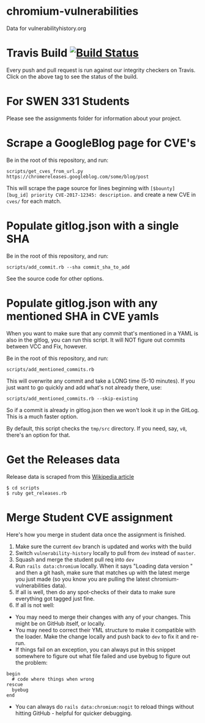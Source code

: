 # chromium-vulnerabilities
Data for vulnerabilityhistory.org

# Travis Build [![Build Status](https://travis-ci.org/andymeneely/chromium-vulnerabilities.svg?branch=master)](https://travis-ci.org/andymeneely/chromium-vulnerabilities)

Every push and pull request is run against our integrity checkers on Travis. Click on the above tag to see the status of the build.

# For SWEN 331 Students

Please see the assignments folder for information about your project.

# Scrape a GoogleBlog page for CVE's

Be in the root of this repository, and run:

```
scripts/get_cves_from_url.py https://chromereleases.googleblog.com/some/blog/post
```

This will scrape the page source for lines beginning with `[$bounty] [bug_id] priority CVE-2017-12345: description.` and create a new CVE in `cves/` for each match.

# Populate gitlog.json with a single SHA

Be in the root of this repository, and run:

```
scripts/add_commit.rb --sha commit_sha_to_add
```

See the source code for other options.

# Populate gitlog.json with any mentioned SHA in CVE yamls

When you want to make sure that any commit that's mentioned in a YAML is also in the gitlog, you can run this script. It will NOT figure out commits between VCC and Fix, however.

Be in the root of this repository, and run:

```
scripts/add_mentioned_commits.rb
```

This will overwrite any commit and take a LONG time (5-10 minutes). If you just want to go quickly and add what's not already there, use:

```
scripts/add_mentioned_commits.rb --skip-existing
```

So if a commit is already in gitlog.json then we won't look it up in the GitLog. This is a much faster option.

By default, this script checks the `tmp/src` directory. If you need, say, `v8`, there's an option for that.

# Get the Releases data

Release data is scraped from this [Wikipedia article](https://en.wikipedia.org/wiki/Google_Chrome_version_history)

```
$ cd scripts
$ ruby get_releases.rb
```

# Merge Student CVE assignment

Here's how you merge in student data once the assignment is finished.

1. Make sure the current `dev` branch is updated and works with the build
2. Switch `vulnerability-history` locally to pull from `dev` instead of `master`.
3. Squash and merge the student pull req into `dev`
4. Run `rails data:chromium` locally. When it says "Loading data version " and then a git hash, make sure that matches up with the latest merge you just made (so you know you are pulling the latest chromium-vulnerabilities data).
5. If all is well, then do any spot-checks of their data to make sure everything got tagged just fine.
6. If all is not well:
  * You may need to merge their changes with any of your changes. This might be on GitHub itself, or locally.
  * You may need to correct their YML structure to make it compatible with the loader. Make the change locally and push back to `dev` to fix it and re-run.
  * If things fail on an exception, you can always put in this snippet somewhere to figure out what file failed and use byebug to figure out the problem:
  ```
  begin
    # code where things when wrong
  rescue
    byebug
  end
  ```
  * You can always do `rails data:chromium:nogit` to reload things without hitting GitHub - helpful for quicker debugging.
